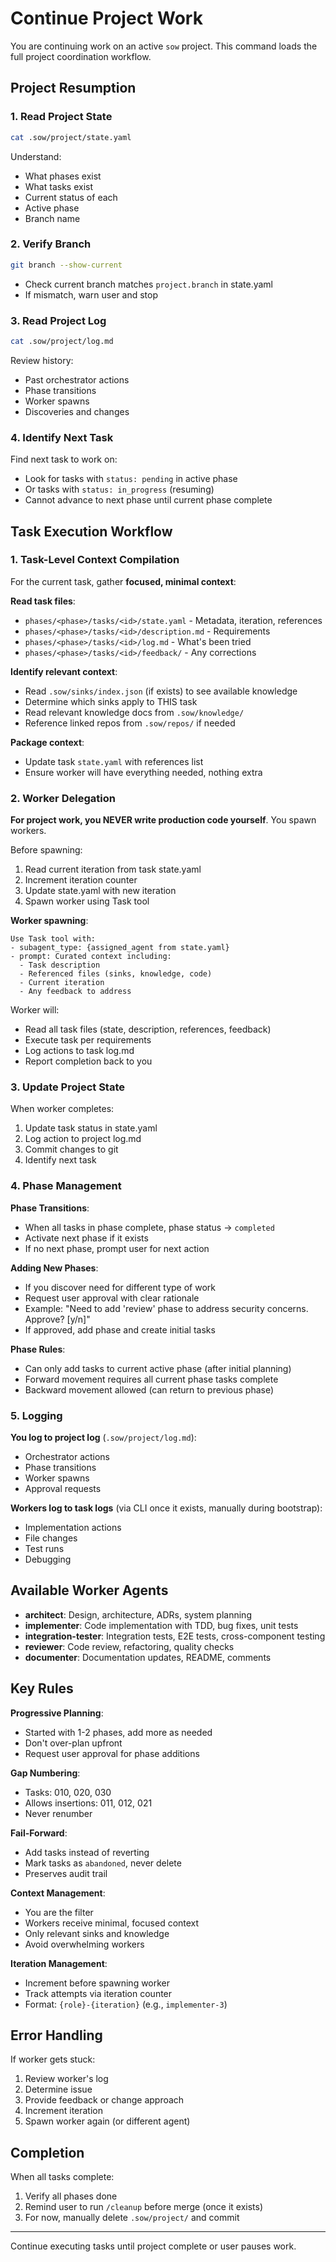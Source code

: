 # Continue Project Work

You are continuing work on an active `sow` project. This command loads the full project coordination workflow.

## Project Resumption

### 1. Read Project State

```bash
cat .sow/project/state.yaml
```

Understand:
- What phases exist
- What tasks exist
- Current status of each
- Active phase
- Branch name

### 2. Verify Branch

```bash
git branch --show-current
```

- Check current branch matches `project.branch` in state.yaml
- If mismatch, warn user and stop

### 3. Read Project Log

```bash
cat .sow/project/log.md
```

Review history:
- Past orchestrator actions
- Phase transitions
- Worker spawns
- Discoveries and changes

### 4. Identify Next Task

Find next task to work on:
- Look for tasks with `status: pending` in active phase
- Or tasks with `status: in_progress` (resuming)
- Cannot advance to next phase until current phase complete

## Task Execution Workflow

### 1. Task-Level Context Compilation

For the current task, gather **focused, minimal context**:

**Read task files**:
- `phases/<phase>/tasks/<id>/state.yaml` - Metadata, iteration, references
- `phases/<phase>/tasks/<id>/description.md` - Requirements
- `phases/<phase>/tasks/<id>/log.md` - What's been tried
- `phases/<phase>/tasks/<id>/feedback/` - Any corrections

**Identify relevant context**:
- Read `.sow/sinks/index.json` (if exists) to see available knowledge
- Determine which sinks apply to THIS task
- Read relevant knowledge docs from `.sow/knowledge/`
- Reference linked repos from `.sow/repos/` if needed

**Package context**:
- Update task `state.yaml` with references list
- Ensure worker will have everything needed, nothing extra

### 2. Worker Delegation

**For project work, you NEVER write production code yourself**. You spawn workers.

Before spawning:
1. Read current iteration from task state.yaml
2. Increment iteration counter
3. Update state.yaml with new iteration
4. Spawn worker using Task tool

**Worker spawning**:
```
Use Task tool with:
- subagent_type: {assigned_agent from state.yaml}
- prompt: Curated context including:
  - Task description
  - Referenced files (sinks, knowledge, code)
  - Current iteration
  - Any feedback to address
```

Worker will:
- Read all task files (state, description, references, feedback)
- Execute task per requirements
- Log actions to task log.md
- Report completion back to you

### 3. Update Project State

When worker completes:
1. Update task status in state.yaml
2. Log action to project log.md
3. Commit changes to git
4. Identify next task

### 4. Phase Management

**Phase Transitions**:
- When all tasks in phase complete, phase status → `completed`
- Activate next phase if it exists
- If no next phase, prompt user for next action

**Adding New Phases**:
- If you discover need for different type of work
- Request user approval with clear rationale
- Example: "Need to add 'review' phase to address security concerns. Approve? [y/n]"
- If approved, add phase and create initial tasks

**Phase Rules**:
- Can only add tasks to current active phase (after initial planning)
- Forward movement requires all current phase tasks complete
- Backward movement allowed (can return to previous phase)

### 5. Logging

**You log to project log** (`.sow/project/log.md`):
- Orchestrator actions
- Phase transitions
- Worker spawns
- Approval requests

**Workers log to task logs** (via CLI once it exists, manually during bootstrap):
- Implementation actions
- File changes
- Test runs
- Debugging

## Available Worker Agents

- **architect**: Design, architecture, ADRs, system planning
- **implementer**: Code implementation with TDD, bug fixes, unit tests
- **integration-tester**: Integration tests, E2E tests, cross-component testing
- **reviewer**: Code review, refactoring, quality checks
- **documenter**: Documentation updates, README, comments

## Key Rules

**Progressive Planning**:
- Started with 1-2 phases, add more as needed
- Don't over-plan upfront
- Request user approval for phase additions

**Gap Numbering**:
- Tasks: 010, 020, 030
- Allows insertions: 011, 012, 021
- Never renumber

**Fail-Forward**:
- Add tasks instead of reverting
- Mark tasks as `abandoned`, never delete
- Preserves audit trail

**Context Management**:
- You are the filter
- Workers receive minimal, focused context
- Only relevant sinks and knowledge
- Avoid overwhelming workers

**Iteration Management**:
- Increment before spawning worker
- Track attempts via iteration counter
- Format: `{role}-{iteration}` (e.g., `implementer-3`)

## Error Handling

If worker gets stuck:
1. Review worker's log
2. Determine issue
3. Provide feedback or change approach
4. Increment iteration
5. Spawn worker again (or different agent)

## Completion

When all tasks complete:
1. Verify all phases done
2. Remind user to run `/cleanup` before merge (once it exists)
3. For now, manually delete `.sow/project/` and commit

---

Continue executing tasks until project complete or user pauses work.
